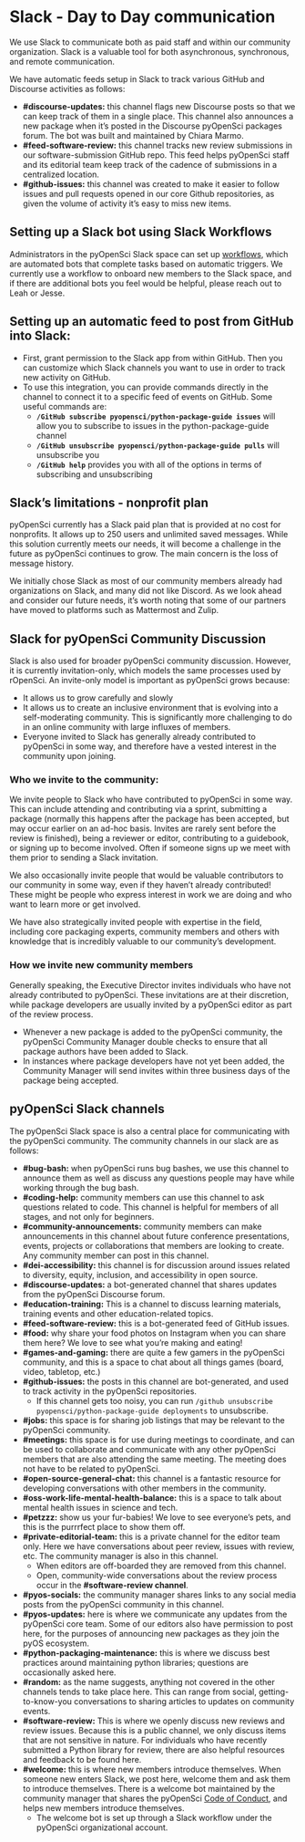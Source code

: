 # Slack - Day to Day communication
We use Slack to communicate both as paid staff and within our community organization. Slack is a valuable tool for both asynchronous, synchronous, and remote communication.

We have automatic feeds setup in Slack to track various GitHub and Discourse activities as follows:

* **#discourse-updates:** this channel flags new Discourse posts so that we can keep track of them in a single place. This channel also announces a new package when it’s posted in the Discourse pyOpenSci packages forum. The bot was built and maintained by Chiara Marmo.
* **#feed-software-review:** this channel tracks new review submissions in our software-submission GitHub repo. This feed helps pyOpenSci staff and its editorial team keep track of the cadence of submissions in a centralized location.
* **#github-issues:** this channel was created to make it easier to follow issues and pull requests opened in our core Github repositories, as given the volume of activity it’s easy to miss new items.

## Setting up a Slack bot using Slack Workflows
Administrators in the pyOpenSci Slack space can set up [workflows](https://slack.com/help/articles/16583775096083-Automations--What-is-a-Slack-workflow), which are automated bots that complete tasks based on automatic triggers. We currently use a workflow to onboard new members to the Slack space, and if there are additional bots you feel would be helpful, please reach out to Leah or Jesse.

## Setting up an automatic feed to post from GitHub into Slack:
* First, grant permission to the Slack app from within GitHub. Then you can customize which Slack channels you want to use in order to track new activity on GitHub.
* To use this integration, you can provide commands directly in the channel to connect it to a specific feed of events on GitHub. Some useful commands are:
    * **`/GitHub subscribe pyopensci/python-package-guide issues`** will allow you to subscribe to issues in the python-package-guide channel
    * **`/GitHub unsubscribe pyopensci/python-package-guide pulls`** will unsubscribe you
    * **`/GitHub help`** provides you with all of the options in terms of subscribing and unsubscribing

## Slack’s limitations - nonprofit plan
pyOpenSci currently has a Slack paid plan that is provided at no cost for nonprofits. It allows up to 250 users and unlimited saved messages. While this solution currently meets our needs, it will become a challenge in the future as pyOpenSci continues to grow. The main concern is the loss of message history.

We initially chose Slack as most of our community members already had organizations on Slack, and many did not like Discord. As we look ahead and consider our future needs, it’s worth noting that some of our partners have moved to platforms such as Mattermost and Zulip.

## Slack for pyOpenSci Community Discussion
Slack is also used for broader pyOpenSci community discussion. However, it is currently invitation-only, which models the same processes used by rOpenSci. An invite-only model is important as pyOpenSci grows because:
* It allows us to grow carefully and slowly
* It allows us to create an inclusive environment that is evolving into a self-moderating community. This is significantly more challenging to do in an online community with large influxes of members.
* Everyone invited to Slack has generally already contributed to pyOpenSci in some way, and therefore have a vested interest in the community upon joining.
### Who we invite to the community:
We invite people to Slack who have contributed to pyOpenSci in some way. This can include attending and contributing via a sprint, submitting a package (normally this happens after the package has been accepted, but may occur earlier on an ad-hoc basis. Invites are rarely sent before the review is finished), being a reviewer or editor, contributing to a guidebook, or signing up to become involved. Often if someone signs up we meet with them prior to sending a Slack invitation.

We also occasionally invite people that would be valuable contributors to our community in some way, even if they haven’t already contributed! These might be people who express interest in work we are doing and who want to learn more or get involved.

We have also strategically invited people with expertise in the field, including core packaging experts, community members and others with knowledge that is incredibly valuable to our community’s development.
### How we invite new community members
Generally speaking, the Executive Director invites individuals who have not already contributed to pyOpenSci. These invitations are at their discretion, while package developers are usually invited by a pyOpenSci editor as part of the review process.
* Whenever a new package is added to the pyOpenSci community, the pyOpenSci Community Manager double checks to ensure that all package authors have been added to Slack.
* In instances where package developers have not yet been added, the Community Manager will send invites within three business days of the package being accepted.

## pyOpenSci Slack channels
The pyOpenSci Slack space is also a central place for communicating with the pyOpenSci community. The community channels in our slack are as follows:

* **#bug-bash:** when pyOpenSci runs bug bashes, we use this channel to announce them as well as discuss any questions people may have while working through the bug bash.
* **#coding-help:** community members can use this channel to ask questions related to code. This channel is helpful for members of all stages, and not only for beginners.
* **#community-announcements:** community members can make announcements in this channel about future conference presentations, events, projects or collaborations that members are looking to create. Any community member can post in this channel.
* **#dei-accessibility:** this channel is for discussion around issues related to diversity, equity, inclusion, and accessibility in open source.
* **#discourse-updates:** a bot-generated channel that shares updates from the pyOpenSci Discourse forum.
* **#education-training:** This is a channel to discuss learning materials, training events and other education-related topics.
* **#feed-software-review:** this is a bot-generated feed of GitHub issues.
* **#food:** why share your food photos on Instagram when you can share them here? We love to see what you’re making and eating!
* **#games-and-gaming:** there are quite a few gamers in the pyOpenSci community, and this is a space to chat about all things games (board, video, tabletop, etc.)
* **#github-issues:** the posts in this channel are bot-generated, and used to track activity in the pyOpenSci repositories.
    * If this channel gets too noisy, you can run `/github unsubscribe pyopensci/python-package-guide deployments` to unsubscribe.
* **#jobs:**  this space is for sharing job listings that may be relevant to the pyOpenSci community.
* **#meetings:** this space is for use during meetings to coordinate, and can be used to collaborate and communicate with any other pyOpenSci members that are also attending the same meeting. The meeting does not have to be related to pyOpenSci.
* **#open-source-general-chat:** this channel is a fantastic resource for developing conversations with other members in the community.
* **#oss-work-life-mental-health-balance:** this is a space to talk about mental health issues in science and tech.
* **#petzzz:** show us your fur-babies! We love to see everyone’s pets, and this is the purrrfect place to show them off.
* **#private-editorial-team:** this is a private channel for the editor team only. Here we have conversations about peer review, issues with review, etc. The community manager is also in this channel.
    * When editors are off-boarded they are removed from this channel.
    * Open, community-wide conversations about the review process occur in the **#software-review channel**.
* **#pyos-socials:** the community manager shares links to any social media posts from the pyOpenSci community in this channel.
* **#pyos-updates:** here is where we communicate any updates from the pyOpenSci core team. Some of our editors also have permission to post here, for the purposes of announcing new packages as they join the pyOS ecosystem.
* **#python-packaging-maintenance:** this is where we discuss best practices around maintaining python libraries; questions are occasionally asked here.
* **#random:** as the name suggests, anything not covered in the other channels tends to take place here. This can range from social, getting-to-know-you conversations to sharing articles to updates on community events.
* **#software-review:** This is where we openly discuss new reviews and review issues. Because this is a public channel, we only discuss items that are not  sensitive in nature. For individuals who have recently submitted a Python library for review, there are also helpful resources and feedback to be found here.
* **#welcome:** this is where new members introduce themselves. When someone new enters Slack, we post here, welcome them and ask them to introduce themselves. There is a welcome bot maintained by the community manager that shares the pyOpenSci [Code of Conduct](https://www.pyopensci.org/handbook/CODE_OF_CONDUCT.html), and helps new members introduce themselves.
    * The welcome bot is set up through a Slack workflow under the pyOpenSci organizational account.
